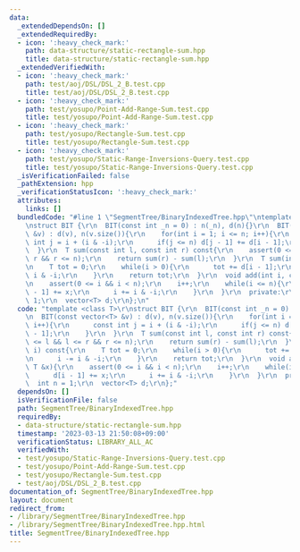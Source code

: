 ```yaml
---
data:
  _extendedDependsOn: []
  _extendedRequiredBy:
  - icon: ':heavy_check_mark:'
    path: data-structure/static-rectangle-sum.hpp
    title: data-structure/static-rectangle-sum.hpp
  _extendedVerifiedWith:
  - icon: ':heavy_check_mark:'
    path: test/aoj/DSL/DSL_2_B.test.cpp
    title: test/aoj/DSL/DSL_2_B.test.cpp
  - icon: ':heavy_check_mark:'
    path: test/yosupo/Point-Add-Range-Sum.test.cpp
    title: test/yosupo/Point-Add-Range-Sum.test.cpp
  - icon: ':heavy_check_mark:'
    path: test/yosupo/Rectangle-Sum.test.cpp
    title: test/yosupo/Rectangle-Sum.test.cpp
  - icon: ':heavy_check_mark:'
    path: test/yosupo/Static-Range-Inversions-Query.test.cpp
    title: test/yosupo/Static-Range-Inversions-Query.test.cpp
  _isVerificationFailed: false
  _pathExtension: hpp
  _verificationStatusIcon: ':heavy_check_mark:'
  attributes:
    links: []
  bundledCode: "#line 1 \"SegmentTree/BinaryIndexedTree.hpp\"\ntemplate <class T>\r\
    \nstruct BIT {\r\n  BIT(const int _n = 0) : n(_n), d(n){}\r\n  BIT(const vector<T>\
    \ &v) : d(v), n(v.size()){\r\n    for(int i = 1; i <= n; i++){\r\n      const\
    \ int j = i + (i & -i);\r\n      if(j <= n) d[j - 1] += d[i - 1];\r\n    }\r\n\
    \  }\r\n  T sum(const int l, const int r) const{\r\n    assert(0 <= l && l <=\
    \ r && r <= n);\r\n    return sum(r) - sum(l);\r\n  }\r\n  T sum(int i) const{\r\
    \n    T tot = 0;\r\n    while(i > 0){\r\n      tot += d[i - 1];\r\n      i -=\
    \ i & -i;\r\n    }\r\n    return tot;\r\n  }\r\n  void add(int i, const T &x){\r\
    \n    assert(0 <= i && i < n);\r\n    i++;\r\n    while(i <= n){\r\n      d[i\
    \ - 1] += x;\r\n      i += i & -i;\r\n    }\r\n  }\r\n  private:\r\n  int n =\
    \ 1;\r\n  vector<T> d;\r\n};\n"
  code: "template <class T>\r\nstruct BIT {\r\n  BIT(const int _n = 0) : n(_n), d(n){}\r\
    \n  BIT(const vector<T> &v) : d(v), n(v.size()){\r\n    for(int i = 1; i <= n;\
    \ i++){\r\n      const int j = i + (i & -i);\r\n      if(j <= n) d[j - 1] += d[i\
    \ - 1];\r\n    }\r\n  }\r\n  T sum(const int l, const int r) const{\r\n    assert(0\
    \ <= l && l <= r && r <= n);\r\n    return sum(r) - sum(l);\r\n  }\r\n  T sum(int\
    \ i) const{\r\n    T tot = 0;\r\n    while(i > 0){\r\n      tot += d[i - 1];\r\
    \n      i -= i & -i;\r\n    }\r\n    return tot;\r\n  }\r\n  void add(int i, const\
    \ T &x){\r\n    assert(0 <= i && i < n);\r\n    i++;\r\n    while(i <= n){\r\n\
    \      d[i - 1] += x;\r\n      i += i & -i;\r\n    }\r\n  }\r\n  private:\r\n\
    \  int n = 1;\r\n  vector<T> d;\r\n};"
  dependsOn: []
  isVerificationFile: false
  path: SegmentTree/BinaryIndexedTree.hpp
  requiredBy:
  - data-structure/static-rectangle-sum.hpp
  timestamp: '2023-03-13 21:50:08+09:00'
  verificationStatus: LIBRARY_ALL_AC
  verifiedWith:
  - test/yosupo/Static-Range-Inversions-Query.test.cpp
  - test/yosupo/Point-Add-Range-Sum.test.cpp
  - test/yosupo/Rectangle-Sum.test.cpp
  - test/aoj/DSL/DSL_2_B.test.cpp
documentation_of: SegmentTree/BinaryIndexedTree.hpp
layout: document
redirect_from:
- /library/SegmentTree/BinaryIndexedTree.hpp
- /library/SegmentTree/BinaryIndexedTree.hpp.html
title: SegmentTree/BinaryIndexedTree.hpp
---
```

